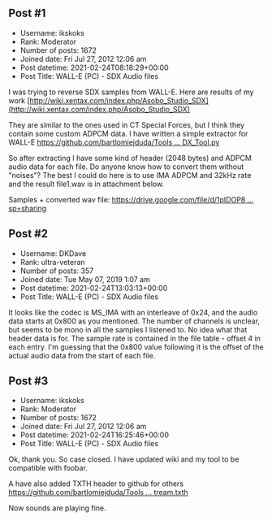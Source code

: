 ## Post #1
- Username: ikskoks
- Rank: Moderator
- Number of posts: 1672
- Joined date: Fri Jul 27, 2012 12:06 am
- Post datetime: 2021-02-24T08:18:29+00:00
- Post Title: WALL-E (PC) - SDX Audio files

I was trying to reverse SDX samples from WALL-E.
Here are results of my work
[http://wiki.xentax.com/index.php/Asobo_Studio_SDX](http://wiki.xentax.com/index.php/Asobo_Studio_SDX)

They are similar to the ones used in CT Special Forces, but I think they contain some custom ADPCM data.
I have written a simple extractor for WALL-E 
[https://github.com/bartlomiejduda/Tools ... DX_Tool.py](https://github.com/bartlomiejduda/Tools/blob/master/NEW%20Tools/Asobo%20Studio%20DPC%20DPS%20Research/Asobo_SDX_Tool.py)

So after extracting I have some kind of header (2048 bytes) and ADPCM audio data for each file.
Do anyone know how to convert them without "noises"?
The best I could do here is to use IMA ADPCM and 32kHz rate and the result file1.wav is in attachment below.

Samples + converted wav file: 
[https://drive.google.com/file/d/1pIDOP8 ... sp=sharing](https://drive.google.com/file/d/1pIDOP8Z-C28AvPX5wPGwNOhKsIEgACPq/view?usp=sharing)
## Post #2
- Username: DKDave
- Rank: ultra-veteran
- Number of posts: 357
- Joined date: Tue May 07, 2019 1:07 am
- Post datetime: 2021-02-24T13:03:13+00:00
- Post Title: WALL-E (PC) - SDX Audio files

It looks like the codec is MS_IMA with an interleave of 0x24, and the audio data starts at 0x800 as you mentioned.  The number of channels is unclear, but seems to be mono in all the samples I listened to.  No idea what that header data is for.  The sample rate is contained in the file table - offset 4 in each entry.  I'm guessing that the 0x800 value following it is the offset of the actual audio data from the start of each file.
## Post #3
- Username: ikskoks
- Rank: Moderator
- Number of posts: 1672
- Joined date: Fri Jul 27, 2012 12:06 am
- Post datetime: 2021-02-24T16:25:46+00:00
- Post Title: WALL-E (PC) - SDX Audio files

Ok, thank you. So case closed. I have updated wiki and my tool to be compatible with foobar.

A have also added TXTH header to github for others
[https://github.com/bartlomiejduda/Tools ... tream.txth](https://github.com/bartlomiejduda/Tools/blob/master/NEW%20Tools/Asobo%20Studio%20DPC%20DPS%20Research/.vgmstream.txth)

Now sounds are playing fine.

